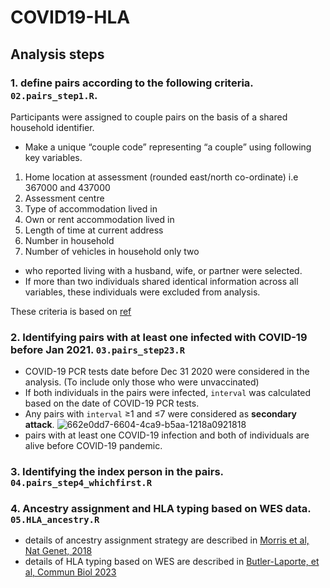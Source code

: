 # COVID19-HLA

## Analysis steps
### 1. define pairs according to the following criteria. `02.pairs_step1.R`.


Participants were assigned to couple pairs on the basis of a shared household identifier. 
* Make a unique “couple code” representing “a couple” using following key variables.
1) Home location at assessment (rounded east/north co-ordinate)  i.e 367000 and 437000
2) Assessment centre
3) Type of accommodation lived in
4) Own or rent accommodation lived in
5) Length of time at current address
6) Number in household
7) Number of vehicles in household
only two

* who reported living with a husband, wife, or partner were selected.
* If more than two individuals shared identical information across all variables, these individuals were excluded from analysis. 

These criteria is based on [ref](https://www.nature.com/articles/s41467-019-12424-x#Sec12) 

### 2. Identifying pairs with at least one infected with COVID-19 before Jan 2021. `03.pairs_step23.R`

* COVID-19 PCR tests date before Dec 31 2020 were considered in the analysis. (To include only those who were unvaccinated)
* If both individuals in the pairs were infected, `interval` was calculated based on the date of COVID-19 PCR tests.
* Any pairs with `interval` ≥1 and ≤7 were considered as **secondary attack**.
![662e0dd7-6604-4ca9-b5aa-1218a0921818](https://github.com/tomoconaka/COVID19-HLA/assets/48235580/fd4d5062-7994-4916-b1b7-72cfca52b773)
* pairs with at least one COVID-19 infection and both of individuals are alive before COVID-19 pandemic.


### 3. Identifying the index person in the pairs. `04.pairs_step4_whichfirst.R`

### 4. Ancestry assignment and HLA typing based on WES data. `05.HLA_ancestry.R`

* details of ancestry assignment strategy are described in [Morris et al, Nat Genet, 2018](https://www.nature.com/articles/s41588-018-0302-x)
* details of HLA typing based on WES are described in [Butler-Laporte, et al, Commun Biol 2023](https://www.nature.com/articles/s42003-023-05496-5)



